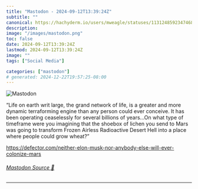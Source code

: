 ```yaml
---
title: "Mastodon - 2024-09-12T13:39:24Z"
subtitle: ""
canonical: https://hachyderm.io/users/mweagle/statuses/113124859234746839
description:
image: "/images/mastodon.png"
toc: false
date: 2024-09-12T13:39:24Z
lastmod: 2024-09-12T13:39:24Z
image: ""
tags: ["Social Media"]

categories: ["mastodon"]
# generated: 2024-12-22T19:57:25-08:00
---
```

![Mastodon](/images/mastodon.png)

<p>“Life on earth writ large, the grand network of life, is a greater and more dynamic terraforming engine than any person could ever conceive. It has been operating ceaselessly for several billions of years…On what type of timeframe were you imagining that the shoebox of lichen you send to Mars was going to transform Frozen Airless Radioactive Desert Hell into a place where people could grow wheat?”</p><p><a href="https://defector.com/neither-elon-musk-nor-anybody-else-will-ever-colonize-mars" target="_blank" rel="nofollow noopener noreferrer" translate="no"><span class="invisible">https://</span><span class="ellipsis">defector.com/neither-elon-musk</span><span class="invisible">-nor-anybody-else-will-ever-colonize-mars</span></a></p>


###### [Mastodon Source 🐘](https://hachyderm.io/@mweagle/113124859234746839)

___
